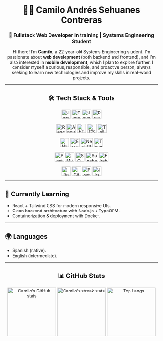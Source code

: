 <h1 align="center">👨‍💻 Camilo Andrés Sehuanes Contreras</h1>  

<h3 align="center">🚀 Fullstack Web Developer in training | Systems Engineering Student</h3>  

<p align="center">
Hi there! I'm <b>Camilo</b>, a 22-year-old Systems Engineering student.  
I’m passionate about <b>web development</b> (both backend and frontend), and I’m also interested in <b>mobile development</b>, which I plan to explore further.  
I consider myself a curious, responsible, and proactive person, always seeking to learn new technologies and improve my skills in real-world projects.  
</p>  

---

<div align="center">
 
## 🛠️ Tech Stack & Tools  

</div>

<p align="center"> 
  <!-- Lenguajes -->
  <img src="https://cdn.jsdelivr.net/gh/devicons/devicon/icons/javascript/javascript-original.svg" alt="JavaScript" width="30" height="30"/>
  <img src="https://cdn.jsdelivr.net/gh/devicons/devicon/icons/typescript/typescript-original.svg" alt="TypeScript" width="30" height="30"/>
  <img src="https://cdn.jsdelivr.net/gh/devicons/devicon/icons/java/java-original.svg" alt="Java" width="30" height="30"/>
  <img src="https://cdn.jsdelivr.net/gh/devicons/devicon/icons/python/python-original.svg" alt="Python" width="30" height="30"/>
</p>

<p align="center"> 
  <!-- Frontend -->
  <img src="https://cdn.jsdelivr.net/gh/devicons/devicon/icons/react/react-original.svg" alt="React" width="30" height="30"/>
  <img src="https://cdn.jsdelivr.net/gh/devicons/devicon/icons/angularjs/angularjs-original.svg" alt="Angular" width="30" height="30"/>
  <img src="https://cdn.jsdelivr.net/gh/devicons/devicon/icons/html5/html5-original.svg" alt="HTML5" width="30" height="30"/>
  <img src="https://cdn.jsdelivr.net/gh/devicons/devicon/icons/css3/css3-original.svg" alt="CSS3" width="30" height="30"/>
  <img src="https://cdn.jsdelivr.net/gh/devicons/devicon/icons/tailwindcss/tailwindcss-original.svg" alt="Tailwind" width="30" height="30"/>
</p>

<p align="center"> 
  <!-- Backend -->
  <img src="https://cdn.jsdelivr.net/gh/devicons/devicon/icons/nodejs/nodejs-original.svg" alt="Node.js" width="30" height="30"/>
  <img src="https://img.icons8.com/ios/50/000000/express-js.png" alt="Express.js" width="30" height="30"/>
  <img src="https://cdn.simpleicons.org/nestjs/E0234E" alt="NestJS" width="40" height="30"/>
  <img src="https://avatars.githubusercontent.com/u/20165699?s=200&v=4" alt="TypeORM" width="30" height="30"/>
</p>

<p align="center"> 
  <!-- Bases de datos -->
  <img src="https://cdn.jsdelivr.net/gh/devicons/devicon/icons/postgresql/postgresql-original.svg" alt="PostgreSQL" width="30" height="30"/>
  <img src="https://cdn.jsdelivr.net/gh/devicons/devicon/icons/mysql/mysql-original.svg" alt="MySQL" width="30" height="30"/>
  <img src="https://img.icons8.com/color/48/microsoft-sql-server.png" alt="SQL Server" width="30" height="30"/>
  <img src="https://cdn.simpleicons.org/supabase/3FCF8E" alt="Supabase" width="40" height="30"/>
  <img src="https://cdn.jsdelivr.net/gh/devicons/devicon/icons/firebase/firebase-plain.svg" alt="Firebase" width="30" height="30"/>
</p>

<p align="center"> 
  <!-- Herramientas -->
  <img src="https://cdn.jsdelivr.net/gh/devicons/devicon/icons/docker/docker-original.svg" alt="Docker" width="30" height="30"/>
  <img src="https://cdn.jsdelivr.net/gh/devicons/devicon/icons/git/git-original.svg" alt="Git" width="30" height="30"/>
  <img src="https://cdn.jsdelivr.net/gh/devicons/devicon/icons/postman/postman-original.svg" alt="Postman" width="30" height="30"/>
  <img src="https://cdn.jsdelivr.net/gh/devicons/devicon/icons/jira/jira-original.svg" alt="Jira" width="30" height="30"/>
</p>  

---

## 🌱 Currently Learning  
- React + Tailwind CSS for modern responsive UIs.  
- Clean backend architecture with Node.js + TypeORM.  
- Containerization & deployment with Docker.  

---

## 🌍 Languages  
- Spanish (native).  
- English (intermediate).  

---

<div align="center">

  ## 📊 GitHub Stats  

</div>  

<div align="center">
  <img src="https://github-readme-stats.vercel.app/api?username=Camilo-ASC&show_icons=true&theme=tokyonight&hide_border=true" alt="Camilo's GitHub stats" height="160"/>
  <img src="https://streak-stats.demolab.com/?user=Camilo-ASC&theme=tokyonight&hide_border=true" alt="Camilo's streak stats" height="160"/>
  <img src="https://github-readme-stats.vercel.app/api/top-langs/?username=Camilo-ASC&layout=compact&theme=tokyonight&hide_border=true" alt="Top Langs" height="160"/>
</div> 
